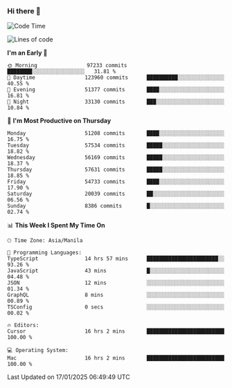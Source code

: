 ### Hi there 👋

<!--START_SECTION:waka-->
![Code Time](http://img.shields.io/badge/Code%20Time-5%2C784%20hrs%207%20mins-blue)

![Lines of code](https://img.shields.io/badge/From%20Hello%20World%20I%27ve%20Written-117.6%20million%20lines%20of%20code-blue)

**I'm an Early 🐤** 

```text
🌞 Morning                97233 commits       ████████░░░░░░░░░░░░░░░░░   31.81 % 
🌆 Daytime                123960 commits      ██████████░░░░░░░░░░░░░░░   40.55 % 
🌃 Evening                51377 commits       ████░░░░░░░░░░░░░░░░░░░░░   16.81 % 
🌙 Night                  33130 commits       ███░░░░░░░░░░░░░░░░░░░░░░   10.84 % 
```
📅 **I'm Most Productive on Thursday** 

```text
Monday                   51208 commits       ████░░░░░░░░░░░░░░░░░░░░░   16.75 % 
Tuesday                  57534 commits       █████░░░░░░░░░░░░░░░░░░░░   18.82 % 
Wednesday                56169 commits       █████░░░░░░░░░░░░░░░░░░░░   18.37 % 
Thursday                 57631 commits       █████░░░░░░░░░░░░░░░░░░░░   18.85 % 
Friday                   54733 commits       ████░░░░░░░░░░░░░░░░░░░░░   17.90 % 
Saturday                 20039 commits       ██░░░░░░░░░░░░░░░░░░░░░░░   06.56 % 
Sunday                   8386 commits        █░░░░░░░░░░░░░░░░░░░░░░░░   02.74 % 
```


📊 **This Week I Spent My Time On** 

```text
🕑︎ Time Zone: Asia/Manila

💬 Programming Languages: 
TypeScript               14 hrs 57 mins      ███████████████████████░░   93.26 % 
JavaScript               43 mins             █░░░░░░░░░░░░░░░░░░░░░░░░   04.48 % 
JSON                     12 mins             ░░░░░░░░░░░░░░░░░░░░░░░░░   01.34 % 
GraphQL                  8 mins              ░░░░░░░░░░░░░░░░░░░░░░░░░   00.89 % 
TSConfig                 0 secs              ░░░░░░░░░░░░░░░░░░░░░░░░░   00.02 % 

🔥 Editors: 
Cursor                   16 hrs 2 mins       █████████████████████████   100.00 % 

💻 Operating System: 
Mac                      16 hrs 2 mins       █████████████████████████   100.00 % 
```


 Last Updated on 17/01/2025 06:49:49 UTC
<!--END_SECTION:waka-->


<!--
**rad182/rad182** is a ✨ _special_ ✨ repository because its `README.md` (this file) appears on your GitHub profile.

Here are some ideas to get you started:

- 🔭 I’m currently working on ...
- 🌱 I’m currently learning ...
- 👯 I’m looking to collaborate on ...
- 🤔 I’m looking for help with ...
- 💬 Ask me about ...
- 📫 How to reach me: ...
- 😄 Pronouns: ...
- ⚡ Fun fact: ...
-->
